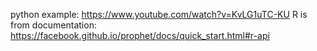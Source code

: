 python example: https://www.youtube.com/watch?v=KvLG1uTC-KU
R is from documentation: https://facebook.github.io/prophet/docs/quick_start.html#r-api
